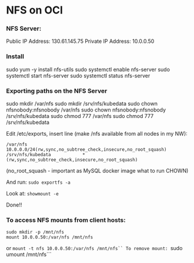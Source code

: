 # NFS on OCI

### NFS Server:
Public IP Address:  130.61.145.75
Private IP Address: 10.0.0.50

### Install
sudo yum -y install nfs-utils
sudo systemctl enable nfs-server
sudo systemctl start nfs-server
sudo systemctl status nfs-server

### Exporting paths on the NFS Server
sudo mkdir /var/nfs
sudo mkdir /srv/nfs/kubedata
sudo chown nfsnobody:nfsnobody /var/nfs
sudo chown nfsnobody:nfsnobody /srv/nfs/kubedata
sudo chmod 777 /var/nfs
sudo chmod 777 /srv/nfs/kubedata

Edit /etc/exports, insert line (make /nfs available from all nodes in my NW):
```
/var/nfs           10.0.0.0/24(rw,sync,no_subtree_check,insecure,no_root_squash)
/srv/nfs/kubedata            *(rw,sync,no_subtree_check,insecure,no_root_squash)
```
(no_root_squash - important as MySQL docker image what to run CHOWN)

And run: ```sudo exportfs -a```

Look at: ```showmount -e```

Done!!

### To access NFS mounts from client hosts:
```
sudo mkdir -p /mnt/nfs
mount 10.0.0.50:/var/nfs /mnt/nfs
```
or
```mount -t nfs 10.0.0.50:/var/nfs /mnt/nfs``
To remove mount: ```sudo umount /mnt/nfs```
